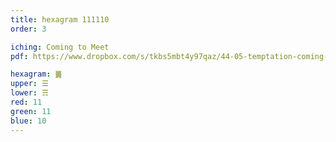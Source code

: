 ```yaml
---
title: hexagram 111110
order: 3

iching: Coming to Meet
pdf: https://www.dropbox.com/s/tkbs5mbt4y97qaz/44-05-temptation-coming-to-meet.pdf?dl=0

hexagram: ䷫
upper: ☰
lower: ☴
red: 11
green: 11
blue: 10
---
```


